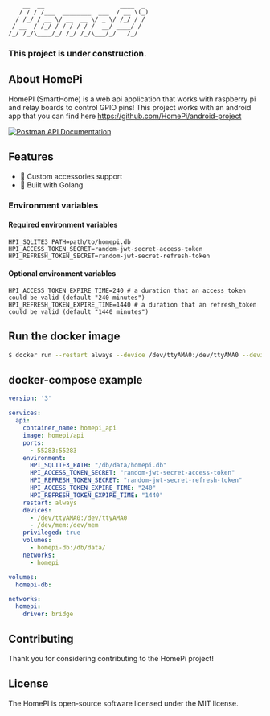 ```
    __  __                     ____  _
   / / / /___  ________  ___  / __ \(_)
  / /_/ / __ \/ __  __ \/ _ \/ /_/ / /
 / __  / /_/ / / / / / /  __/ ____/ /
/_/ /_/\____/_/ /_/ /_/\___/_/   /_/
```
### This project is under construction.

## About HomePi
HomePI (SmartHome) is a web api application that works with raspberry pi and relay boards to control GPIO pins!
This project works with an android app that you can find here https://github.com/HomePi/android-project

<a target="_blank" href="https://documenter.getpostman.com/view/471191/SVtbQR4D?version=latest">
  <img src="https://img.shields.io/badge/Postman-api%20documentation-orange?logo=postman&style=for-the-badge" alt="Postman API Documentation">
</a>

## Features
* 🚀 Custom accessories support
* 🎉 Built with Golang

### Environment variables
#### Required environment variables
```env
HPI_SQLITE3_PATH=path/to/homepi.db
HPI_ACCESS_TOKEN_SECRET=random-jwt-secret-access-token
HPI_REFRESH_TOKEN_SECRET=random-jwt-secret-refresh-token
```
#### Optional environment variables
```env
HPI_ACCESS_TOKEN_EXPIRE_TIME=240 # a duration that an access_token could be valid (default "240 minutes")
HPI_REFRESH_TOKEN_EXPIRE_TIME=1440 # a duration that an refresh_token could be valid (default "1440 minutes")
```

## Run the docker image
```bash
$ docker run --restart always --device /dev/ttyAMA0:/dev/ttyAMA0 --device /dev/mem:/dev/mem --volume ./db/data:/code/db/data --privileged -dp 55283:55283 homepi/homepi
```

## docker-compose example
```yaml
version: '3'

services:
  api:
    container_name: homepi_api
    image: homepi/api
    ports:
      - 55283:55283
    environment:
      HPI_SQLITE3_PATH: "/db/data/homepi.db"
      HPI_ACCESS_TOKEN_SECRET: "random-jwt-secret-access-token"
      HPI_REFRESH_TOKEN_SECRET: "random-jwt-secret-refresh-token"
      HPI_ACCESS_TOKEN_EXPIRE_TIME: "240"
      HPI_REFRESH_TOKEN_EXPIRE_TIME: "1440"
    restart: always
    devices:
      - /dev/ttyAMA0:/dev/ttyAMA0
      - /dev/mem:/dev/mem
    privileged: true
    volumes:
      - homepi-db:/db/data/
    networks:
      - homepi

volumes:
  homepi-db:

networks:
  homepi:
    driver: bridge
```

## Contributing
Thank you for considering contributing to the HomePi project!

## License
The HomePI is open-source software licensed under the MIT license.

